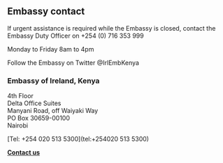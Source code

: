 ## Embassy contact

If urgent assistance is required while the Embassy is closed, contact the Embassy Duty Officer on +254 (0) 716 353 999

Monday to Friday 8am to 4pm

Follow the Embassy on Twitter @IrlEmbKenya

### Embassy of Ireland, Kenya

4th Floor   
Delta Office Suites   
Manyani Road, off Waiyaki Way   
PO Box 30659-00100   
Nairobi

[Tel: +254 020 513 5300](tel:+254020 513 5300)

[**Contact us**](/en/kenya/nairobi/contact/)